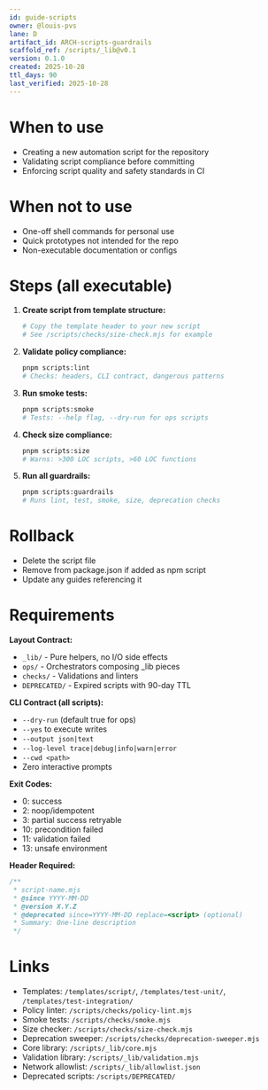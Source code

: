 ```yaml
---
id: guide-scripts
owner: @louis-pvs
lane: D
artifact_id: ARCH-scripts-guardrails
scaffold_ref: /scripts/_lib@v0.1
version: 0.1.0
created: 2025-10-28
ttl_days: 90
last_verified: 2025-10-28
---
```


# When to use

- Creating a new automation script for the repository
- Validating script compliance before committing
- Enforcing script quality and safety standards in CI

# When not to use

- One-off shell commands for personal use
- Quick prototypes not intended for the repo
- Non-executable documentation or configs

# Steps (all executable)

1. **Create script from template structure:**

   ```bash
   # Copy the template header to your new script
   # See /scripts/checks/size-check.mjs for example
   ```

2. **Validate policy compliance:**

   ```bash
   pnpm scripts:lint
   # Checks: headers, CLI contract, dangerous patterns
   ```

3. **Run smoke tests:**

   ```bash
   pnpm scripts:smoke
   # Tests: --help flag, --dry-run for ops scripts
   ```

4. **Check size compliance:**

   ```bash
   pnpm scripts:size
   # Warns: >300 LOC scripts, >60 LOC functions
   ```

5. **Run all guardrails:**
   ```bash
   pnpm scripts:guardrails
   # Runs lint, test, smoke, size, deprecation checks
   ```

# Rollback

- Delete the script file
- Remove from package.json if added as npm script
- Update any guides referencing it

# Requirements

**Layout Contract:**

- `_lib/` - Pure helpers, no I/O side effects
- `ops/` - Orchestrators composing \_lib pieces
- `checks/` - Validations and linters
- `DEPRECATED/` - Expired scripts with 90-day TTL

**CLI Contract (all scripts):**

- `--dry-run` (default true for ops)
- `--yes` to execute writes
- `--output json|text`
- `--log-level trace|debug|info|warn|error`
- `--cwd <path>`
- Zero interactive prompts

**Exit Codes:**

- 0: success
- 2: noop/idempotent
- 3: partial success retryable
- 10: precondition failed
- 11: validation failed
- 13: unsafe environment

**Header Required:**

```javascript
/**
 * script-name.mjs
 * @since YYYY-MM-DD
 * @version X.Y.Z
 * @deprecated since=YYYY-MM-DD replace=<script> (optional)
 * Summary: One-line description
 */
```

# Links

- Templates: `/templates/script/`, `/templates/test-unit/`, `/templates/test-integration/`
- Policy linter: `/scripts/checks/policy-lint.mjs`
- Smoke tests: `/scripts/checks/smoke.mjs`
- Size checker: `/scripts/checks/size-check.mjs`
- Deprecation sweeper: `/scripts/checks/deprecation-sweeper.mjs`
- Core library: `/scripts/_lib/core.mjs`
- Validation library: `/scripts/_lib/validation.mjs`
- Network allowlist: `/scripts/_lib/allowlist.json`
- Deprecated scripts: `/scripts/DEPRECATED/`
